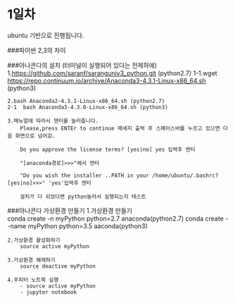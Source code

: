 1일차 
=======================================

ubuntu 기반으로 진행됩니다.

###파이썬 2,3의 차이 

###아나콘다의 설치 (터미널이 실행되어 있다는 전제하에)
	1.https://github.com/saranf/saranguniv3_python.git (python2.7)
	1-1.wget https://repo.continuum.io/archive/Anaconda3-4.3.1-Linux-x86_64.sh (python3)

	2.bash Anaconda2-4.3.1-Linux-x86_64.sh (python2.7)
	2-1  bash Anaconda3-4.3.0-Linux-x86_64.sh (python3)

	3.메뉴얼에 따라서 엔터를 눌러줍니다.
		Please,press ENTEr to continue 메세지 출력 후 스페이스바를 누르고 있으면 다음 화면으로 넘어감.
		
		Do you approve the license terms? [yes|no] yes 입력후 엔터
	
		"[anaconda경로]>>>"에서 엔터

		"Do you wish the installer ..PATH in your /home/ubuntu/.bashrc? [yes|no]>>>" 'yes'입력후 엔터

		설치가 다 되었다면 python눌러서 실행되는지 테스트  
		
###아나콘다 가상환경 만들기
	1.가상환경 만들기		
		conda create -n myPython python=2.7 anaconda(python2.7)
		conda create --name myPython python=3.5 aaconda(python3)
	
	2.가상환경 활성화하기
		source active myPython

	3.가상환경 해제하기
		source deactive myPython

	4.주피터 노트북 실행
		- source active myPython
		- jupyter notebook

